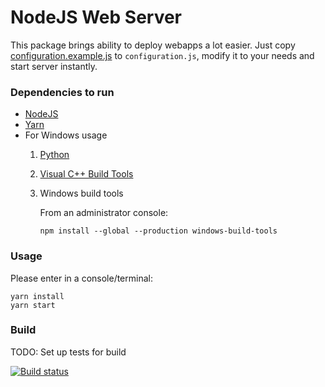 # NodeJS Web Server

This package brings ability to deploy webapps a lot easier. Just copy [configuration.example.js](configuration.example.js) to `configuration.js`, modify it to your needs and start server instantly.

### Dependencies to run
* [NodeJS](https://nodejs.org/en/)
* [Yarn](https://yarnpkg.com/en/)
* For Windows usage
    1. [Python](https://www.python.org/)
    1. [Visual C++ Build Tools](https://www.visualstudio.com/downloads/#build-tools-for-visual-studio-2017)
    1. Windows build tools
     
        From an administrator console:

        ```npm install --global --production windows-build-tools```


### Usage

Please enter in a console/terminal:
    
    yarn install
    yarn start


### Build

TODO: Set up tests for build

[![Build status](https://travis-ci.org/Koeroesi86/node-webserver.svg?branch=master)](https://travis-ci.org/Koeroesi86/node-webserver)
